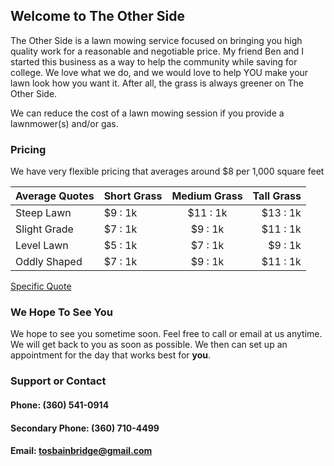 ## Welcome to The Other Side

The Other Side is a lawn mowing service focused on bringing you high quality work for a reasonable and negotiable price.  My friend Ben and I started this business as a way to help the community while saving for college.  We love what we do, and we would love to help YOU make your lawn look how you want it.  After all, the grass is always greener on The Other Side.

We can reduce the cost of a lawn mowing session if you provide a lawnmower(s) and/or gas.

### Pricing

We have very flexible pricing that averages around $8 per 1,000 square feet

|Average Quotes|Short Grass|Medium Grass|Tall Grass|
|-----------------|:-------------|:---------------:|---------------:|
|Steep Lawn|$9 : 1k|$11 : 1k|$13 : 1k|
|Slight Grade|$7 : 1k|$9 : 1k|$11 : 1k|
|Level Lawn|$5 : 1k|$7 : 1k|$9 : 1k|
|Oddly Shaped|$7 : 1k|$9 : 1k|$11 : 1k|

[Specific Quote](contact-us.md)

### We Hope To See You

We hope to see you sometime soon.  Feel free to call or email at us anytime.  We will get back to you as soon as possible.  We then can set up an appointment for the day that works best for **you**.

### Support or Contact

#### Phone: (360) 541-0914
#### Secondary Phone: (360) 710-4499
#### Email: [tosbainbridge@gmail.com](mailto:tosbainbridge@gmail.com?subject:quote&body=Name,Phone#,Email,Address,Notes)
